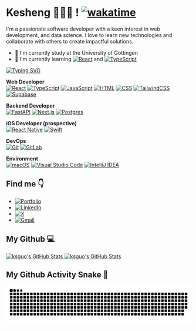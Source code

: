 # Kesheng 🧑🏻‍💻 ! [![wakatime](https://wakatime.com/badge/user/d24fde81-4227-43e1-a5a9-455a0a47d9de.svg)](https://wakatime.com/@d24fde81-4227-43e1-a5a9-455a0a47d9de)


I'm a passionate software developer with a keen interest in web development, and data science. I love to learn new technologies and collaborate with others to create impactful solutions.

- 🔭 I'm currently study at the University of Göttingen
- 🌱 I'm currently learning [![React](https://img.shields.io/badge/React-%2320232a.svg?logo=react&logoColor=%2361DAFB)](#) and [![TypeScript](https://img.shields.io/badge/TypeScript-3178C6?logo=typescript&logoColor=fff)](#)


[![Typing SVG](https://readme-typing-svg.herokuapp.com?font=Ubuntu+Mono&size=19&pause=1000&color=0F3CF7&width=435&lines=independent+developer+coding+with+love)](https://git.io/typing-svg)


**Web Developer**<br>
[![React](https://img.shields.io/badge/React-%2320232a.svg?logo=react&logoColor=%2361DAFB)](#) [![TypeScript](https://img.shields.io/badge/TypeScript-3178C6?logo=typescript&logoColor=fff)](#) [![JavaScript](https://img.shields.io/badge/JavaScript-F7DF1E?logo=javascript&logoColor=000)](#) [![HTML](https://img.shields.io/badge/HTML-%23E34F26.svg?logo=html5&logoColor=white)](#) [![CSS](https://img.shields.io/badge/CSS-1572B6?logo=css3&logoColor=fff)](#) [![TailwindCSS](https://img.shields.io/badge/Tailwind%20CSS-%2338B2AC.svg?logo=tailwind-css&logoColor=white)](#) [![Supabase](https://img.shields.io/badge/Supabase-3FCF8E?logo=supabase&logoColor=fff)](#)

**Backend Developer**<br>
[![FastAPI](https://img.shields.io/badge/FastAPI-009485.svg?logo=fastapi&logoColor=white)](#) [![Next.js](https://img.shields.io/badge/Next.js-black?logo=next.js&logoColor=white)](#) [![Postgres](https://img.shields.io/badge/Postgres-%23316192.svg?logo=postgresql&logoColor=white)](#)

**iOS Developer (prospective)**<br>
[![React Native](https://img.shields.io/badge/React_Native-%2320232a.svg?logo=react&logoColor=%2361DAFB)](#) [![Swift](https://img.shields.io/badge/Swift-F54A2A?logo=swift&logoColor=white)](#)


**DevOps**<br>
[![Git](https://img.shields.io/badge/Git-F05032?logo=git&logoColor=fff)](#) [![GitLab](https://img.shields.io/badge/GitLab-FC6D26?logo=gitlab&logoColor=fff)](#)


**Environment**<br>
[![macOS](https://img.shields.io/badge/macOS-000000?logo=apple&logoColor=F0F0F0)](#) [![Visual Studio Code](https://custom-icon-badges.demolab.com/badge/Visual%20Studio%20Code-0078d7.svg?logo=vsc&logoColor=white)](#) [![IntelliJ IDEA](https://img.shields.io/badge/IntelliJIDEA-000000.svg?logo=intellij-idea&logoColor=white)](#)


## Find me 👇
  + [![Portfolio](https://img.shields.io/badge/Portfolio-FF4785?style=flat&logo=campaignmonitor&logoColor=white)](https://kesheng.me)
  + [![LinkedIn](https://custom-icon-badges.demolab.com/badge/LinkedIn-0A66C2?logo=linkedin-white&logoColor=fff)](https://www.linkedin.com/in/kesheng-guo/)
  + [![X](https://img.shields.io/badge/X-%23000000.svg?logo=X&logoColor=white)](https://x.com/ksguo510)
  + [![Gmail](https://img.shields.io/badge/Gmail-D14836?logo=gmail&logoColor=white)](mailto:kesheng.guo510@gmail.com)

  ## My Github 💻
 <a href="https://github.com/ksguo">
   <img src="https://github-readme-stats.vercel.app/api?username=ksguo&theme=react&show_icons=true&hide_border=true&count_private=true" alt="ksguo's GitHub Stats" />
 </a>


 <a href="https://github.com/ksguo">
   <img src="https://github-readme-stats.vercel.app/api/top-langs/?username=ksguo&theme=react&show_icons=true&hide_border=true&layout=compact" alt="ksguo's GitHub Stats" />
 </a>



## My Github Activity Snake 🐍
![Snake animation](https://github.com/ksguo/ksguo/blob/output/github-snake.svg)